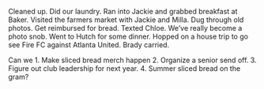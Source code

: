 Cleaned up. Did our laundry. Ran into Jackie and grabbed breakfast at Baker. Visited the farmers market with Jackie and Milla. Dug through old photos. Get reimbursed for bread. Texted Chloe. We’ve really become a photo snob. Went to Hutch for some dinner. Hopped on a house trip to go see Fire FC against Atlanta United. Brady carried. 

Can we 1\. Make sliced bread merch happen 2\. Organize a senior send off. 3\. Figure out club leadership for next year. 4\. Summer sliced bread on the gram?
